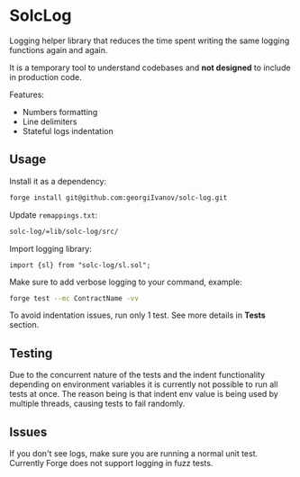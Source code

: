 # SolcLog

Logging helper library that reduces the time spent writing the same logging functions again and again.

It is a temporary tool to understand codebases and **not designed** to include in production code.

Features:
- Numbers formatting
- Line delimiters
- Stateful logs indentation

## Usage

Install it as a dependency:
```bash
forge install git@github.com:georgiIvanov/solc-log.git
```

Update `remappings.txt`:
```bash
solc-log/=lib/solc-log/src/
```

Import logging library:
```sol
import {sl} from "solc-log/sl.sol";
```

Make sure to add verbose logging to your command, example:
```bash
forge test --mc ContractName -vv
```

To avoid indentation issues, run only 1 test. See more details in **Tests** section.

## Testing

Due to the concurrent nature of the tests and the indent functionality depending on environment variables it is currently not possible to run all tests at once. The reason being is that indent env value is being used by multiple threads, causing tests to fail randomly.

## Issues

If you don't see logs, make sure you are running a normal unit test.
Currently Forge does not support logging in fuzz tests.

